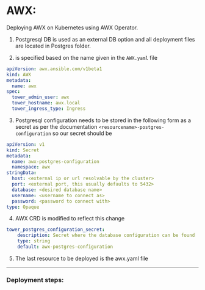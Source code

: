 # AWX:
Deploying AWX on Kubernetes using AWX Operator.

1. Postgresql DB is used as an external DB option and all deployment files are located in Postgres folder.

2. <resource-name> is specified based on the name given in the `AWX.yaml` file
```yaml
apiVersion: awx.ansible.com/v1beta1
kind: AWX
metadata:
  name: awx
spec:
  tower_admin_user: awx
  tower_hostname: awx.local
  tower_ingress_type: Ingress
```

3. Postgresql configuration needs to be stored in the following form as a secret as per the documentation `<resourcename>-postgres-configuration` so our secret should be 
```yaml
apiVersion: v1
kind: Secret
metadata:
  name: awx-postgres-configuration
  namespace: awx
stringData:
  host: <external ip or url resolvable by the cluster>
  port: <external port, this usually defaults to 5432>
  database: <desired database name>
  username: <username to connect as>
  password: <password to connect with>
type: Opaque
```

4. AWX CRD is modified to reflect this change 
```yaml
tower_postgres_configuration_secret:
    description: Secret where the database configuration can be found
    type: string
    default: awx-postgres-configuration 
```

5. The last resource to be deployed is the awx.yaml file

---

### Deployment steps:
